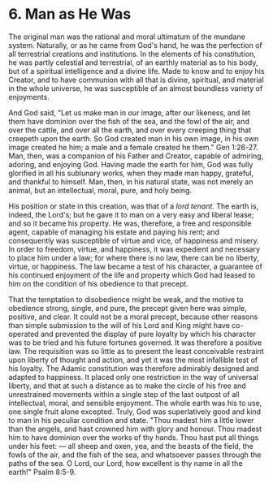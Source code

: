 # 6. Man as He Was

The  original  man  was  the  rational  and  moral  ultimatum  of  the mundane system. Naturally, or as he came from God's hand, he was the perfection of all terrestrial creations and institutions. In the elements of his constitution, he was partly celestial and terrestrial, of an earthly material as to his body, but of a spiritual intelligence and a divine life. Made to know and to enjoy his Creator, and to have communion with all that is divine, spiritual, and material in the  whole  universe,  he  was  susceptible  of  an  almost  boundless variety of enjoyments. 

And God said, "Let us make man in our image, after our likeness, and let them have dominion over the fish of the sea, and the fowl of the air, and over the cattle, and over all the earth, and over every creeping thing that creepeth upon the earth. So God created man in his own image, in his own image created he him; a male and a female  created  he  them."  Gen  1:26-27.  Man,  then,  was  a companion of his Father and Creator, capable of admiring, adoring, and enjoying God. Having made the earth for him, God was fully glorified in all his sublunary works, when they made man happy, grateful, and thankful to himself. Man, then, in his natural state, was not merely an animal, but an intellectual, moral, pure, and holy being. 

His position or state in this creation, was that of a *lord tenant.* The earth is, indeed, the Lord's; but he gave it to man on a very easy and liberal lease; and so it became his property. He was, therefore, a free and responsible agent, capable of managing his estate and paying his rent; and consequently was susceptible of virtue and vice, of happiness and misery.  In order to  freedom,  virtue, and happiness, it was expedient and necessary to place him under a law; for where there is no law, there can be no liberty, virtue, or happiness. The law became a test of his character, a guarantee of his continued enjoyment of the life and property which God had leased to him on the condition of his obedience to that precept. 


That the temptation to disobedience might be weak, and the motive to obedience strong, single, and pure, the precept given here was simple, positive, and clear. It could not be a moral precept, because other reasons than simple submission to the will of his Lord and King might have co-operated and prevented the display of pure loyalty  by  which  his  character  was  to  be  tried  and  his  future fortunes governed. It was therefore a positive law. The requisition was  so  little  as  to  present  the  least  conceivable  restraint  upon liberty of thought and action, and yet it was the most infallible test of his loyalty. The Adamic constitution was therefore admirably designed and adapted to happiness. It placed only one restriction in the way of universal liberty, and that at such a distance as to make the circle of his free and unrestrained movements within a single step  of  the  last  outpost  of  all  intellectual,  moral,  and  sensible enjoyment. The whole earth was his to use, one single fruit alone excepted. Truly, God was superlatively good and kind to man in his peculiar condition and state. "Thou madest him a little lower than  the  angels,  and  hast  crowned  him  with  glory  and  honour. Thou madest him to have dominion over the works of thy hands. Thou hast put all things under his feet: — all sheep and oxen, yea, and the beasts of the field, the fowls of the air, and the fish of the sea, and whatsoever passes through the paths of the sea. O Lord, our Lord, how excellent is thy name in all the earth!" Psalm 8:5-9. 
